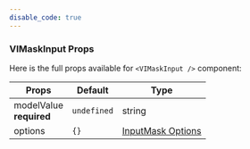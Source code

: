 ```yaml
---
disable_code: true
---
```


### VIMaskInput Props

Here is the full props available for `<VIMaskInput />` component:

| Props                        | Default                                       | Type                                           |
| ---------------------------- | --------------------------------------------- | ---------------------------------------------- |
| modelValue<br />**required** | <span class="is-undefined">`undefined`</span> | string                                         |
| options                      | <span class="is-array">`{}`</span>            | [InputMask Options](https://imask.js.org/api/) |
